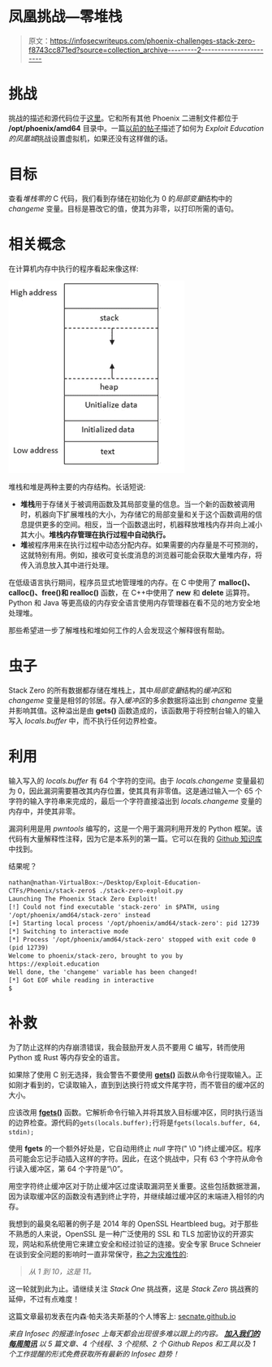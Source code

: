 # 凤凰挑战—零堆栈

> 原文：<https://infosecwriteups.com/phoenix-challenges-stack-zero-f8743cc871ed?source=collection_archive---------2----------------------->

# 挑战

挑战的描述和源代码位于[这里](https://exploit.education/phoenix/stack-zero/)。它和所有其他 Phoenix 二进制文件都位于 **/opt/phoenix/amd64** 目录中。一篇[以前的帖子](https://secnate.medium.com/phoenix-challenges-getting-set-up-a2783e0616c6)描述了如何为 *Exploit Education 的凤凰城*挑战设置虚拟机，如果还没有这样做的话。

# 目标

查看*堆栈零的* C 代码，我们看到存储在初始化为 0 的*局部变量*结构中的 *changeme* 变量。目标是篡改它的值，使其为非零，以打印所需的语句。

# 相关概念

在计算机内存中执行的程序看起来像这样:

![](img/75947959ca2ee9082b15e07db89e7e5a.png)

堆栈和堆是两种主要的内存结构。长话短说:

*   **堆栈**用于存储关于被调用函数及其局部变量的信息。当一个新的函数被调用时，机器向下扩展堆栈的大小，为存储它的局部变量和关于这个函数调用的信息提供更多的空间。相反，当一个函数退出时，机器释放堆栈内存并向上减小其大小。**堆栈内存管理在执行过程中自动执行。**
*   **堆**被程序用来在执行过程中动态分配内存。如果需要的内存量是不可预测的，这就特别有用。例如，接收可变长度消息的浏览器可能会获取大量堆内存，将传入消息放入其中进行处理。

在低级语言执行期间，程序员显式地管理堆的内存。在 C 中使用了 **malloc()、calloc()、free()和 realloc()** 函数，在 C++中使用了 **new** 和 **delete** 运算符。Python 和 Java 等更高级的内存安全语言使用内存管理器在看不见的地方安全地处理堆。

那些希望进一步了解堆栈和堆如何工作的人会发现这个解释很有帮助。

# 虫子

Stack Zero 的所有数据都存储在堆栈上，其中*局部变量*结构的*缓冲区*和 *changeme* 变量是相邻的邻居。存入*缓冲区*的多余数据将溢出到 *changeme* 变量并影响其值。这种溢出是由 **gets()** 函数造成的，该函数用于将控制台输入的输入写入 *locals.buffer* 中，而不执行任何边界检查。

# 利用

输入写入的 *locals.buffer* 有 64 个字符的空间。由于 *locals.changeme* 变量最初为 0，因此漏洞需要篡改其内存位置，使其具有非零值。这是通过输入一个 65 个字符的输入字符串来完成的，最后一个字符直接溢出到 *locals.changeme* 变量的内存中，并使其非零。

漏洞利用是用 *pwntools* 编写的，这是一个用于漏洞利用开发的 Python 框架。该代码有大量解释性注释，因为它是本系列的第一篇。它可以在我的 [Github 知识库](https://github.com/secnate/Exploit-Education-CTFs)中找到。

结果呢？

```
nathan@nathan-VirtualBox:~/Desktop/Exploit-Education- CTFs/Phoenix/stack-zero$ ./stack-zero-exploit.py
Launching The Phoenix Stack Zero Exploit!
[!] Could not find executable 'stack-zero' in $PATH, using '/opt/phoenix/amd64/stack-zero' instead
[+] Starting local process '/opt/phoenix/amd64/stack-zero': pid 12739
[*] Switching to interactive mode
[*] Process '/opt/phoenix/amd64/stack-zero' stopped with exit code 0 (pid 12739)
Welcome to phoenix/stack-zero, brought to you by https://exploit.education
Well done, the 'changeme' variable has been changed!
[*] Got EOF while reading in interactive
$
```

# 补救

为了防止这样的内存崩溃错误，我会鼓励开发人员不要用 C 编写，转而使用 Python 或 Rust 等内存安全的语言。

如果除了使用 C 别无选择，我会警告不要使用 [**gets()**](https://www.tutorialspoint.com/c_standard_library/c_function_gets.htm) 函数从命令行提取输入。正如刚才看到的，它读取输入，直到到达换行符或文件尾字符，而不管目的缓冲区的大小。

应该改用 [**fgets()**](https://cplusplus.com/reference/cstdio/fgets/) 函数。它解析命令行输入并将其放入目标缓冲区，同时执行适当的边界检查。源代码的`gets(locals.buffer);`行将是`fgets(locals.buffer, 64, stdin);`

使用 **fgets** 的一个额外好处是，它自动用终止 *null* 字符(" \0 ")终止缓冲区。程序员可能会忘记手动插入这样的字符。因此，在这个挑战中，只有 63 个字符从命令行读入缓冲区，第 64 个字符是“\0”。

用空字符终止缓冲区对于防止缓冲区过度读取漏洞至关重要。这些包括数据泄漏，因为读取缓冲区的函数没有遇到终止字符，并继续越过缓冲区的末端进入相邻的内存。

我想到的最臭名昭著的例子是 2014 年的 OpenSSL Heartbleed bug。对于那些不熟悉的人来说，OpenSSL 是一种广泛使用的 SSL 和 TLS 加密协议的开源实现，网站和系统使用它来建立安全和经过验证的连接。安全专家 Bruce Schneier 在谈到安全问题的影响时一直非常保守，[称之为灾难性的](https://www.schneier.com/blog/archives/2014/04/heartbleed.html):

> *从 1 到 10，这是 11。*

这一轮就到此为止。请继续关注 *Stack One* 挑战赛，这是 *Stack Zero* 挑战赛的延伸，不过有点难度！

这篇文章最初发表在内森·帕夫洛夫斯基的个人博客上: [secnate.github.io](http://secnate.github.io)

*来自 Infosec 的报道:Infosec 上每天都会出现很多难以跟上的内容。* [***加入我们的每周简讯***](https://weekly.infosecwriteups.com/) *以 5 篇文章、4 个线程、3 个视频、2 个 Github Repos 和工具以及 1 个工作提醒的形式免费获取所有最新的 Infosec 趋势！*